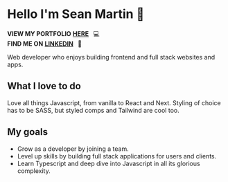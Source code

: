 # Hello I'm Sean Martin :wave:

**VIEW MY PORTFOLIO** [**HERE**](https://seanmartin.netlify.app/) &thinsp; :computer: 
<br/>
**FIND ME ON** [**LINKEDIN**](https://www.linkedin.com/in/sean-martin-cremecoder/) &thinsp; :speech_balloon: 

Web developer who enjoys building frontend and full stack websites and apps. 

## What I love to do 

Love all things Javascript, from vanilla to React and Next. Styling of choice has to be SASS, but styled comps and Tailwind are cool too.

## My goals

- Grow as a developer by joining a team. 
- Level up skills by building full stack applications for users and clients.
- Learn Typescript and deep dive into Javascript in all its glorious complexity. 


